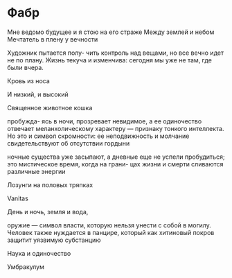 # Фабр

Мне ведомо будущее и я стою на его страже
Между землей и небом
Мечтатель в плену у вечности

Художник пытается полу- чить контроль над вещами, но все вечно идет не по плану. Жизнь текуча
 и изменчива: сегодня мы уже не там, где были вчера. 

Кровь из носа

И низкий, и высокий

Священное животное кошка

пробужда- ясь в ночи, прозревает невидимое, а ее одиночество отвечает меланхолическому характеру — признаку тонкого интеллекта. Но это и символ скромности: ее неподвижность и молчание свидетельствуют
об отсутствии гордыни 

ночные существа уже засыпают, а дневные еще не успели пробудиться; это мистическое время, когда на грани- цах жизни и смерти сливаются различные энергии 

Лозунги на половых тряпках

Vanitas

День и ночь, земля и вода, 

оружие — символ власти, которую нельзя унести с собой в могилу. Человек также нуждается в панцире, который как хитиновый покров защитит уязвимую субстанцию 

Наука и одиночество

Умбракулум